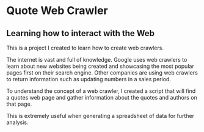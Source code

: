 # Quote Web Crawler

## Learning how to interact with the Web

This is a project I created to learn how to create web crawlers.

The internet is vast and full of knowledge. Google uses web crawlers to learn about new websites being created and showcasing the most popular pages first on their search engine. 
Other companies are using web crawlers to return information such as updating numbers in a sales period.

To understand the concept of a web crawler, I created a script that will find a quotes web page and gather information about the quotes and authors on that page.

This is extremely useful when generating a spreadsheet of data for further analysis.
